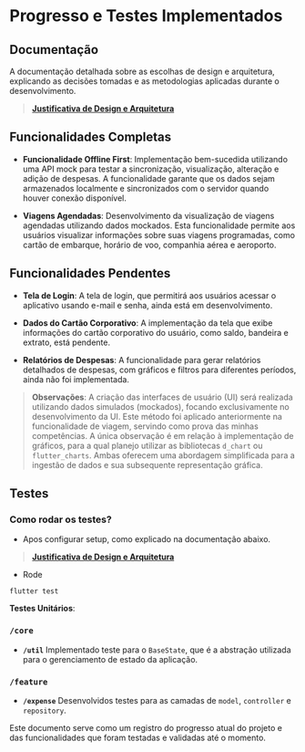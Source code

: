 # Progresso e Testes Implementados

## Documentação

A documentação detalhada sobre as escolhas de design e arquitetura, explicando as decisões tomadas e as metodologias aplicadas durante o desenvolvimento.

> [**Justificativa de Design e Arquitetura**](https://github.com/gabrielhirano/gestao_viajem/blob/master/STRUCTURE.md)


## Funcionalidades Completas

- **Funcionalidade Offline First**: Implementação bem-sucedida utilizando uma API mock para testar a sincronização, visualização, alteração e adição de despesas. A funcionalidade garante que os dados sejam armazenados localmente e sincronizados com o servidor quando houver conexão disponível.

- **Viagens Agendadas**: Desenvolvimento da visualização de viagens agendadas utilizando dados mockados. Esta funcionalidade permite aos usuários visualizar informações sobre suas viagens programadas, como cartão de embarque, horário de voo, companhia aérea e aeroporto.

## Funcionalidades Pendentes

- **Tela de Login**: A tela de login, que permitirá aos usuários acessar o aplicativo usando e-mail e senha, ainda está em desenvolvimento.

- **Dados do Cartão Corporativo**: A implementação da tela que exibe informações do cartão corporativo do usuário, como saldo, bandeira e extrato, está pendente.

- **Relatórios de Despesas**: A funcionalidade para gerar relatórios detalhados de despesas, com gráficos e filtros para diferentes períodos, ainda não foi implementada.

> **Observações**: A criação das interfaces de usuário (UI) será realizada utilizando dados simulados (mockados), focando exclusivamente no desenvolvimento da UI. Este método foi aplicado anteriormente na funcionalidade de viagem, servindo como prova das minhas competências. A única observação é em relação à implementação de gráficos, para a qual planejo utilizar as bibliotecas `d_chart` ou `flutter_charts`. Ambas oferecem uma abordagem simplificada para a ingestão de dados e sua subsequente representação gráfica.


## Testes


### Como rodar os testes?

- Apos configurar setup, como explicado na documentação abaixo.
> [**Justificativa de Design e Arquitetura**](https://github.com/gabrielhirano/gestao_viajem/blob/master/STRUCTURE.md)

- Rode
```console
flutter test
```


**Testes Unitários**:
### `/core`
- **`/util`**
Implementado teste para o `BaseState`, que é a abstração utilizada para o gerenciamento de estado da aplicação.

### `/feature`
- **`/expense`**
Desenvolvidos testes para as camadas de `model`, `controller` e `repository`.

Este documento serve como um registro do progresso atual do projeto e das funcionalidades que foram testadas e validadas até o momento.

